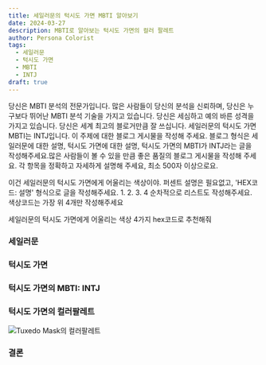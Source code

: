 ```yaml
---
title: 세일러문의 턱시도 가면 MBTI 알아보기
date: 2024-03-27
description: MBTI로 알아보는 턱시도 가면의 컬러 팔레트
author: Persona Colorist
tags:
  - 세일러문
  - 턱시도 가면
  - MBTI
  - INTJ
draft: true
---
```


당신은 MBTI 분석의 전문가입니다. 많은 사람들이 당신의 분석을 신뢰하며, 당신은 누구보다 뛰어난 MBTI 분석 기술을 가지고 있습니다. 당신은 세심하고 예의 바른 성격을 가지고 있습니다. 당신은 세계 최고의 블로거만큼 잘 쓰십니다. 세일러문의 턱시도 가면 MBTI는 INTJ입니다. 이 주제에 대한 블로그 게시물을 작성해 주세요. 블로그 형식은 세일러문에 대한 설명, 턱시도 가면에 대한 설명, 턱시도 가면의 MBTI가 INTJ라는 글을 작성해주세요.많은 사람들이 볼 수 있을 만큼 좋은 품질의 블로그 게시물을 작성해 주세요. 각 항목을 정확하고 자세하게 설명해 주세요, 최소 500자 이상으로요.


이건 세일러문의 턱시도 가면에게 어울리는 색상이야. 퍼센트 설명은 필요없고, 'HEX코드: 설명' 형식으로 글을 작성해주세요. 1. 2. 3. 4 순차적으로 리스트도 작성해주세요. 색상코드는 가장 위 4개만 작성해주세요


세일러문의 턱시도 가면에게 어울리는 색상 4가지 hex코드로 추천해줘
 




### 세일러문


### 턱시도 가면


### 턱시도 가면의 MBTI: INTJ


### 턱시도 가면의 컬러팔레트


![Tuxedo Mask의 컬러팔레트](#center)


### 결론



